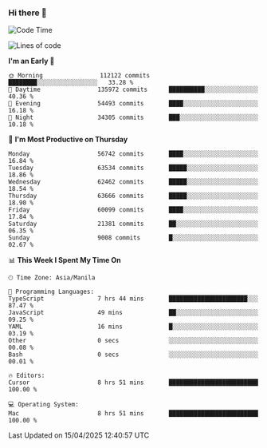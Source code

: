 ### Hi there 👋

<!--START_SECTION:waka-->
![Code Time](http://img.shields.io/badge/Code%20Time-5%2C999%20hrs%2028%20mins-blue)

![Lines of code](https://img.shields.io/badge/From%20Hello%20World%20I%27ve%20Written-124.6%20million%20lines%20of%20code-blue)

**I'm an Early 🐤** 

```text
🌞 Morning                112122 commits      ████████░░░░░░░░░░░░░░░░░   33.28 % 
🌆 Daytime                135972 commits      ██████████░░░░░░░░░░░░░░░   40.36 % 
🌃 Evening                54493 commits       ████░░░░░░░░░░░░░░░░░░░░░   16.18 % 
🌙 Night                  34305 commits       ███░░░░░░░░░░░░░░░░░░░░░░   10.18 % 
```
📅 **I'm Most Productive on Thursday** 

```text
Monday                   56742 commits       ████░░░░░░░░░░░░░░░░░░░░░   16.84 % 
Tuesday                  63534 commits       █████░░░░░░░░░░░░░░░░░░░░   18.86 % 
Wednesday                62462 commits       █████░░░░░░░░░░░░░░░░░░░░   18.54 % 
Thursday                 63666 commits       █████░░░░░░░░░░░░░░░░░░░░   18.90 % 
Friday                   60099 commits       ████░░░░░░░░░░░░░░░░░░░░░   17.84 % 
Saturday                 21381 commits       ██░░░░░░░░░░░░░░░░░░░░░░░   06.35 % 
Sunday                   9008 commits        █░░░░░░░░░░░░░░░░░░░░░░░░   02.67 % 
```


📊 **This Week I Spent My Time On** 

```text
🕑︎ Time Zone: Asia/Manila

💬 Programming Languages: 
TypeScript               7 hrs 44 mins       ██████████████████████░░░   87.47 % 
JavaScript               49 mins             ██░░░░░░░░░░░░░░░░░░░░░░░   09.25 % 
YAML                     16 mins             █░░░░░░░░░░░░░░░░░░░░░░░░   03.19 % 
Other                    0 secs              ░░░░░░░░░░░░░░░░░░░░░░░░░   00.08 % 
Bash                     0 secs              ░░░░░░░░░░░░░░░░░░░░░░░░░   00.01 % 

🔥 Editors: 
Cursor                   8 hrs 51 mins       █████████████████████████   100.00 % 

💻 Operating System: 
Mac                      8 hrs 51 mins       █████████████████████████   100.00 % 
```


 Last Updated on 15/04/2025 12:40:57 UTC
<!--END_SECTION:waka-->


<!--
**rad182/rad182** is a ✨ _special_ ✨ repository because its `README.md` (this file) appears on your GitHub profile.

Here are some ideas to get you started:

- 🔭 I’m currently working on ...
- 🌱 I’m currently learning ...
- 👯 I’m looking to collaborate on ...
- 🤔 I’m looking for help with ...
- 💬 Ask me about ...
- 📫 How to reach me: ...
- 😄 Pronouns: ...
- ⚡ Fun fact: ...
-->
